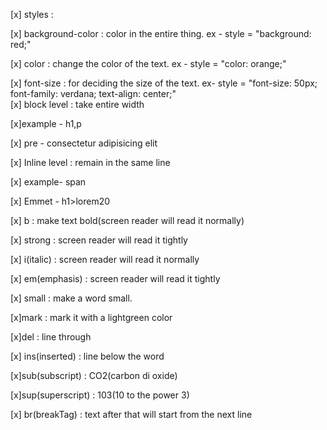 [x] styles : 

[x] background-color : color in the entire thing.
    ex -  style = "background: red;"

[x]  color : change the color of the text.
     ex -  style = "color: orange;"

[x] font-size : for deciding the size of the text. ex- style = "font-size: 50px; font-family: verdana; text-align: center;"      
[x] block level : take entire width 

[x]example - h1,p

[x] pre - consectetur 
          adipisicing 
          elit


[x] Inline level : remain in the same line

[x] example- span 

[x] Emmet  -  h1>lorem20

[x]  b : make text bold(screen reader will read it normally)

[x] strong : screen reader will read it tightly

[x] i(italic) : screen reader will read it normally

[x] em(emphasis) :  screen reader will read it tightly

[x] small : make a word small.

[x]mark : mark it with a lightgreen color

[x]del : line through

[x] ins(inserted) : line below the word 

[x]sub(subscript) : CO2(carbon di oxide)

[x]sup(superscript) : 103(10 to the power 3)

[x] br(breakTag) : text after that will start from the next line 
    
   

   